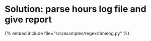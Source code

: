 # Solution: parse hours log file and give report


{% embed include file="src/examples/regex/timelog.py" %}

